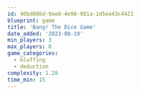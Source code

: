 ```yaml
---
id: 40bd086d-9ae8-4e98-981a-1d5ea43c4421
blueprint: game
title: 'Bang! The Dice Game'
date_added: '2023-08-19'
min_players: 3
max_players: 8
game_categories:
  - bluffing
  - deduction
complexity: 1.28
time_min: 15
---
```

